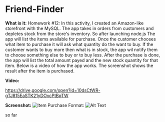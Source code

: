 # Friend-Finder

**What is it:**
Homework #12:
In this activity, I created an Amazon-like storefront with the MySQL. The app takes in orders from customers and depletes stock from the store's inventory. So after launching node.js The app will list the items available for purchase. Once the customer chooses what item to purchase it will ask what quantity do the want to buy. If the customer wants to buy more then what is in stock, the app wil notify them to choose something else to buy or to buy less. After the purchase is done, the app will list the total amount payed and the new stock quantity for that item. Below is a video of how the app works. The screenshot shows the result after the item is purchased.

**Video:**

https://drive.google.com/open?id=10dsCtWR-gTJ815EaSTK21yDOvcPtBqTW



**Screenshot:**
![Item Purchase](/images/screenshot.png)
Format: ![Alt Text](url)


so far 




















